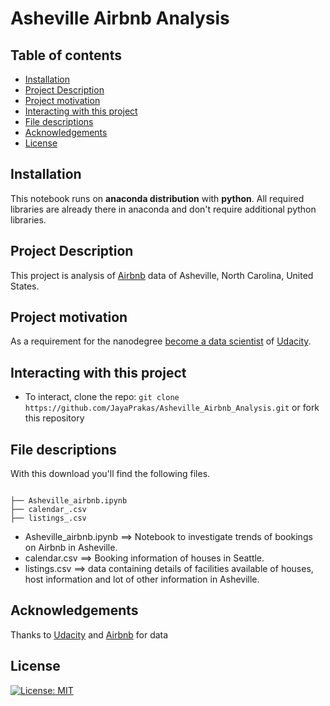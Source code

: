 # Asheville Airbnb Analysis

## Table of contents

- [Installation](#installation)
- [Project Description](#Project-Description)
- [Project motivation](#project-motivation)
- [Interacting with this project](#Interacting-with-this-project)
- [File descriptions](#file-descriptions)
- [Acknowledgements](#Acknowledgements)
- [License](#License)


## Installation

This notebook runs on **anaconda distribution** with **python**. All required libraries are already there in anaconda and don't require additional python libraries.

## Project Description

This project is analysis of [Airbnb](https://www.airbnb.com) data of Asheville, North Carolina, United States. 

## Project motivation

As a requirement for the nanodegree [become a data scientist](https://www.udacity.com/course/data-scientist-nanodegree--nd025) of [Udacity](https://www.udacity.com/).

## Interacting with this project

- To interact, clone the repo: `git clone https://github.com/JayaPrakas/Asheville_Airbnb_Analysis.git` or fork this repository

## File descriptions

With this download you'll find the following files.

```text

├── Asheville_airbnb.ipynb
├── calendar_.csv
├── listings_.csv

```

- Asheville_airbnb.ipynb ==> Notebook to investigate trends of bookings on Airbnb in Asheville.
- calendar.csv           ==> Booking information of houses in Seattle.
- listings.csv           ==> data containing details of facilities available of houses, host information and lot of other information in Asheville.

## Acknowledgements

Thanks to [Udacity](https://www.udacity.com/) and [Airbnb](https://airbnb.com) for data

## License

[![License: MIT](https://img.shields.io/badge/License-MIT-yellow.svg)](https://opensource.org/licenses/MIT)


